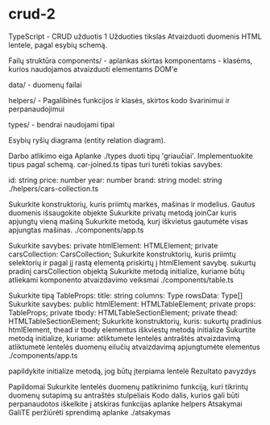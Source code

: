 # crud-2
TypeScript - CRUD užduotis 1
Užduoties tikslas
Atvaizduoti duomenis HTML lentele, pagal esybių schemą.

Failų struktūra
components/ - aplankas skirtas komponentams - klasėms, kurios naudojamos atvaizduoti elementams DOM'e

data/ - duomenų failai

helpers/ - Pagalibinės funkcijos ir klasės, skirtos kodo švarinimui ir perpanaudojimui

types/ - bendrai naudojami tipai

Esybių ryšių diagrama (entity relation diagram).


Darbo atlikimo eiga
Aplanke ./types duoti tipų 'griaučiai'. Implementuokite tipus pagal schemą. car-joined.ts tipas turi turėti tokias savybes:

id: string
price: number
year: number
brand: string
model: string
./helpers/cars-collection.ts

Sukurkite konstruktorių, kuris priimtų markes, mašinas ir modelius. Gautus duomenis išsaugokite objekte
Sukurkite privatų metodą joinCar kuris apjungtų vieną mašiną
Sukurkite metodą, kurį iškvietus gautumėte visas apjungtas mašinas.
./components/app.ts

Sukurkite savybes:
private htmlElement: HTMLElement;
private carsCollection: CarsCollection;
Sukurkite konstruktorių, kuris
priimtų selektorių ir pagal jį rastą elementą priskirtų į htmlElement savybę.
sukurtų pradinį carsCollection objektą
Sukurkite metodą initialize, kuriame būtų atliekami komponento atvaizdavimo veiksmai
./components/table.ts

Sukurkite tipą TableProps:
title: string
columns: Type
rowsData: Type[]
Sukurkite savybes:
public htmlElement: HTMLTableElement;
private props: TableProps;
private tbody: HTMLTableSectionElement;
private thead: HTMLTableSectionElement;
Sukurkite konstruktorių, kuris:
sukurtų pradinius htmlElement, thead ir tbody elementus
iškviestų metodą initialize
Sukurtite metodą initialize, kuriame:
atliktumete lentelės antraštės atvaizdavimą
atliktumetė lentelės duomenų eilučių atvaizdavimą
apjungtumėte elementus
./components/app.ts

papildykite initialize metodą, jog būtų įterpiama lentelė
Rezultato pavyzdys


Papildomai
Sukurkite lentelės duomenų patikrinimo funkciją, kuri tikrintų duomenų sutapimą su antraštės stulpeliais
Kodo dalis, kurios gali būti perpanaudotos iškelkite į atskiras funkcijas aplanke helpers
Atsakymai
GaliTE peržiūrėti sprendimą aplanke ./atsakymas